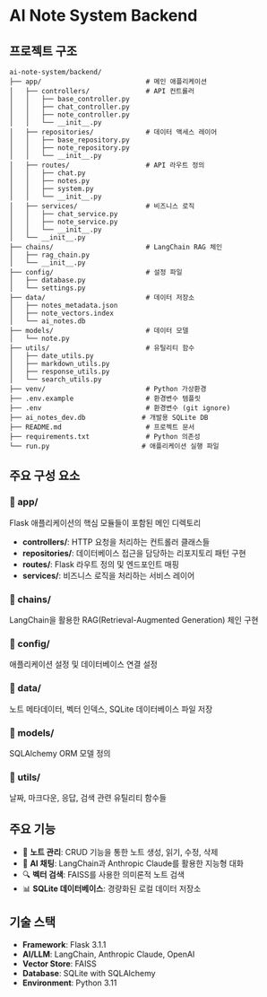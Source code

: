 # AI Note System Backend

## 프로젝트 구조

```
ai-note-system/backend/
├── app/                          # 메인 애플리케이션
│   ├── controllers/              # API 컨트롤러
│   │   ├── base_controller.py
│   │   ├── chat_controller.py
│   │   ├── note_controller.py
│   │   └── __init__.py
│   ├── repositories/             # 데이터 액세스 레이어
│   │   ├── base_repository.py
│   │   ├── note_repository.py
│   │   └── __init__.py
│   ├── routes/                   # API 라우트 정의
│   │   ├── chat.py
│   │   ├── notes.py
│   │   ├── system.py
│   │   └── __init__.py
│   ├── services/                 # 비즈니스 로직
│   │   ├── chat_service.py
│   │   ├── note_service.py
│   │   └── __init__.py
│   └── __init__.py
├── chains/                       # LangChain RAG 체인
│   ├── rag_chain.py
│   └── __init__.py
├── config/                       # 설정 파일
│   ├── database.py
│   └── settings.py
├── data/                         # 데이터 저장소
│   ├── notes_metadata.json
│   ├── note_vectors.index
│   └── ai_notes.db
├── models/                       # 데이터 모델
│   └── note.py
├── utils/                        # 유틸리티 함수
│   ├── date_utils.py
│   ├── markdown_utils.py
│   ├── response_utils.py
│   └── search_utils.py
├── venv/                         # Python 가상환경
├── .env.example                  # 환경변수 템플릿
├── .env                          # 환경변수 (git ignore)
├── ai_notes_dev.db              # 개발용 SQLite DB
├── README.md                     # 프로젝트 문서
├── requirements.txt              # Python 의존성
└── run.py                       # 애플리케이션 실행 파일
```

## 주요 구성 요소

### 📁 app/
Flask 애플리케이션의 핵심 모듈들이 포함된 메인 디렉토리

- **controllers/**: HTTP 요청을 처리하는 컨트롤러 클래스들
- **repositories/**: 데이터베이스 접근을 담당하는 리포지토리 패턴 구현
- **routes/**: Flask 라우트 정의 및 엔드포인트 매핑
- **services/**: 비즈니스 로직을 처리하는 서비스 레이어

### 📁 chains/
LangChain을 활용한 RAG(Retrieval-Augmented Generation) 체인 구현

### 📁 config/
애플리케이션 설정 및 데이터베이스 연결 설정

### 📁 data/
노트 메타데이터, 벡터 인덱스, SQLite 데이터베이스 파일 저장

### 📁 models/
SQLAlchemy ORM 모델 정의

### 📁 utils/
날짜, 마크다운, 응답, 검색 관련 유틸리티 함수들

## 주요 기능

- 📝 **노트 관리**: CRUD 기능을 통한 노트 생성, 읽기, 수정, 삭제
- 🤖 **AI 채팅**: LangChain과 Anthropic Claude를 활용한 지능형 대화
- 🔍 **벡터 검색**: FAISS를 사용한 의미론적 노트 검색
- 📊 **SQLite 데이터베이스**: 경량화된 로컬 데이터 저장소

## 기술 스택

- **Framework**: Flask 3.1.1
- **AI/LLM**: LangChain, Anthropic Claude, OpenAI
- **Vector Store**: FAISS
- **Database**: SQLite with SQLAlchemy
- **Environment**: Python 3.11